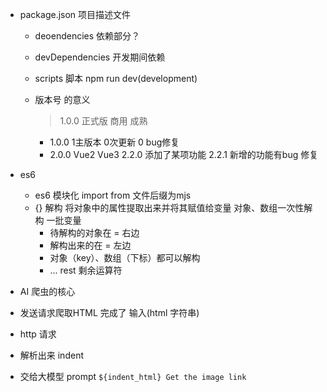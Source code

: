 - package.json
  项目描述文件
  - deoendencies 依赖部分？
  - devDependencies 开发期间依赖
  - scripts 脚本
    npm run dev(development)

  - 版本号 的意义
    > 1.0.0  正式版 商用 成熟
    - 1.0.0  1主版本 0次更新 0 bug修复
    - 2.0.0  Vue2 Vue3 
      2.2.0  添加了某项功能 
      2.2.1  新增的功能有bug 修复

- es6
  - es6 模块化 import from 文件后缀为mjs
  - {} 解构 将对象中的属性提取出来并将其赋值给变量
    对象、数组一次性解构 一批变量
    - 待解构的对象在 = 右边 
    - 解构出来的在 = 左边
    - 对象（key）、数组（下标）都可以解构
    - ... rest 剩余运算符 

- AI 爬虫的核心
 - 发送请求爬取HTML 完成了 输入(html 字符串)
 - http 请求
 - 解析出来 indent

- 交给大模型 prompt
`
${indent_html}
Get the image link
`